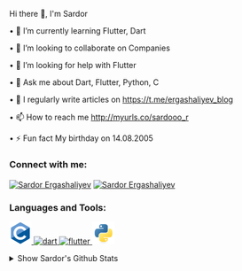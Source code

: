 Hi there 👋, I'm Sardor

• 🌱 I’m currently learning Flutter, Dart

• 👯 I’m looking to collaborate on Companies

• 🤝 I’m looking for help with Flutter

• 💬 Ask me about Dart, Flutter, Python, C

• 📝 I regularly write articles on https://t.me/ergashaliyev_blog

• 📫 How to reach me http://myurls.co/sardooo_r

• ⚡ Fun fact My birthday on 14.08.2005

<h3 align="left">Connect with me:</h3>
<p align="left">
<a href="https://www.linkedin.com/in/sardor-ergashaliyev-031018247/" target="blank"><img align="center" src="https://raw.githubusercontent.com/rahuldkjain/github-profile-readme-generator/master/src/images/icons/Social/linked-in-alt.svg" alt="Sardor Ergashaliyev" height="30" width="40" /></a>
<a href="https://www.instagram.com/sardooo_r/" target="blank"><img align="center" src="https://raw.githubusercontent.com/rahuldkjain/github-profile-readme-generator/master/src/images/icons/Social/instagram.svg" alt="Sardor Ergashaliyev" height="30" width="40" /></a>
 

</p>




<h3 align="left">Languages and Tools:</h3>
<p align="left"> <a href="https://www.cprogramming.com/" target="_blank" rel="noreferrer"> <img src="https://raw.githubusercontent.com/devicons/devicon/master/icons/c/c-original.svg" alt="c" width="40" height="40"/> </a> <a href="https://dart.dev" target="_blank" rel="noreferrer"> <img src="https://www.vectorlogo.zone/logos/dartlang/dartlang-icon.svg" alt="dart" width="40" height="40"/> </a> <a href="https://flutter.dev" target="_blank" rel="noreferrer"> <img src="https://www.vectorlogo.zone/logos/flutterio/flutterio-icon.svg" alt="flutter" width="40" height="40"/> </a> <a href="https://www.python.org" target="_blank" rel="noreferrer"> <img src="https://raw.githubusercontent.com/devicons/devicon/master/icons/python/python-original.svg" alt="python" width="40" height="40"/> </a> </p>


<details>
  <summary> Show Sardor's Github Stats</summary>
  <br>
  
  <a href="#">
    <img align="left" src="https://github-readme-stats.vercel.app/api/top-langs/?username=sardorergashaliyev&layout=compact&hide=html" alt="Sardor Ergashaliyev" />
  </a>
  
  <a href="#">
   >&nbsp;<img align="center" src="https://github-readme-stats.vercel.app/api?username=sardorergashaliyev&show_icons=true" alt="Sardor Ergashaliyev" />
  </a>
  
  ![GitHub followers](https://img.shields.io/github/followers/bek-n?logo=GitHub&style=for-the-badge)

  
  <p align="left"> <a href="https://github.com/ryo-ma/github-profile-trophy"><img src="https://github-profile-trophy.vercel.app/?username=sardorergashaliyev" alt="Sardor Ergashaliyev" /></a> </p>
</details>
